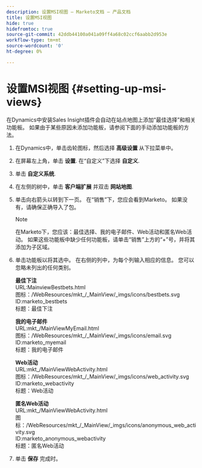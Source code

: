 ```yaml
---
description: 设置MSI视图 — Marketo文档 — 产品文档
title: 设置MSI视图
hide: true
hidefromtoc: true
source-git-commit: 42ddb44100a041a09ff4a68c02ccf6aabb2d953e
workflow-type: tm+mt
source-wordcount: '0'
ht-degree: 0%

---
```


# 设置MSI视图 {#setting-up-msi-views}

在Dynamics中安装Sales Insight插件会自动在站点地图上添加“最佳选择”和相关功能板。 如果由于某些原因未添加功能板，请参阅下面的手动添加功能板的方法。

1. 在Dynamics中，单击齿轮图标，然后选择 **高级设置** 从下拉菜单中。

1. 在屏幕左上角，单击 **设置**. 在“自定义”下选择 **自定义**.

1. 单击 **自定义系统**.

1. 在左侧的树中，单击 **客户端扩展** 并双击 **网站地图**.

1. 单击向右箭头以转到下一页。 在“销售”下，您应会看到Marketo。 如果没有，请确保正确导入了包。

   >[!NOTE]
   >
   >在Marketo下，您应该：最佳选择、我的电子邮件、Web活动和匿名Web活动。 如果这些功能板中缺少任何功能板，请单击“销售”上方的“+”号，并将其添加为子区域。

1. 单击功能板以将其选中。 在右侧的列中，为每个列输入相应的信息。 您可以忽略未列出的任何类别。

   **最佳下注**</br>
URL:MainviewBestbets.html</br>
图标：/WebResources/mkt_/_MainView/_imgs/icons/bestbets.svg</br>
ID:marketo_bestbets</br>
标题：最佳下注

   **我的电子邮件**</br>
URL:mkt_/MainViewMyEmail.html</br>
图标：/WebResources/mkt_/_MainView/_imgs/icons/email.svg</br>
ID:marketo_myemail</br>
标题：我的电子邮件

   **Web活动**</br>
URL:mkt_/MainViewWebActivity.html</br>
图标：/WebResources/mkt_/_MainView/_imgs/icons/web_activity.svg</br>
ID:marketo_webactivity</br>
标题：Web活动

   **匿名Web活动**</br>
URL:mkt_/MainViewWebActivity.html</br>
图标：/WebResources/mkt_/_MainView/_imgs/icons/anonymous_web_activity.svg</br>
ID:marketo_anonymous_webactivity</br>
标题：匿名Web活动

1. 单击 **保存** 完成时。
